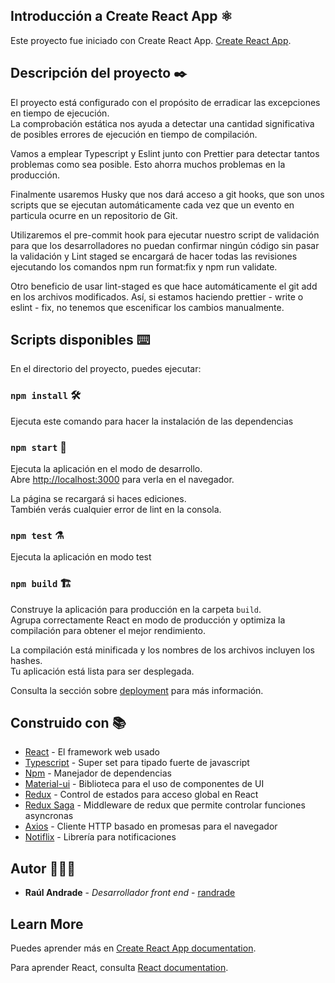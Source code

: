## Introducción a Create React App ⚛️

Este proyecto fue iniciado con Create React App. [Create React App](https://github.com/facebook/create-react-app).

## Descripción del proyecto ✒️

El proyecto está configurado con el propósito de erradicar las excepciones en tiempo de ejecución.  
La comprobación estática nos ayuda a detectar una cantidad significativa de posibles errores de ejecución en tiempo de compilación.

Vamos a emplear Typescript y Eslint junto con Prettier para detectar tantos problemas como sea posible. Esto ahorra muchos problemas en la producción.

Finalmente usaremos Husky que nos dará acceso a git hooks, que son unos scripts que se ejecutan automáticamente cada vez que un evento en particula ocurre en un repositorio de Git.

Utilizaremos el pre-commit hook para ejecutar nuestro script de validación para que los desarrolladores no puedan confirmar ningún código sin pasar la validación y Lint staged se encargará de hacer todas las revisiones ejecutando los comandos npm run format:fix y npm run validate.

Otro beneficio de usar lint-staged es que hace automáticamente el git add en los archivos modificados. Así, si estamos haciendo prettier - write o eslint - fix, no tenemos que escenificar los cambios manualmente.

## Scripts disponibles ⌨️

En el directorio del proyecto, puedes ejecutar:

### `npm install` 🛠️

Ejecuta este comando para hacer la instalación de las dependencias

### `npm start` 🏁

Ejecuta la aplicación en el modo de desarrollo.\
Abre [http://localhost:3000](http://localhost:3000) para verla en el navegador.

La página se recargará si haces ediciones.\
También verás cualquier error de lint en la consola.

### `npm test` ⚗️

Ejecuta la aplicación en modo test

### `npm build` 🏗️

Construye la aplicación para producción en la carpeta `build`.\
Agrupa correctamente React en modo de producción y optimiza la compilación para obtener el mejor rendimiento.

La compilación está minificada y los nombres de los archivos incluyen los hashes.\
Tu aplicación está lista para ser desplegada.

Consulta la sección sobre [deployment](https://facebook.github.io/create-react-app/docs/deployment) para más información.

## Construido con 📚

- [React](https://es.reactjs.org/) - El framework web usado
- [Typescript](https://www.typescriptlang.org/) - Super set para tipado fuerte de javascript
- [Npm](https://www.npmjs.com/) - Manejador de dependencias
- [Material-ui](https://mui.com/) - Biblioteca para el uso de componentes de UI
- [Redux](https://es.redux.js.org/) - Control de estados para acceso global en React
- [Redux Saga](https://redux-saga.js.org/) - Middleware de redux que permite controlar funciones asyncronas
- [Axios](https://github.com/axios/axios) - Cliente HTTP basado en promesas para el navegador
- [Notiflix](https://notiflix.github.io/) - Librería para notificaciones

## Autor 🧑🏻‍🚀

- **Raúl Andrade** - _Desarrollador front end_ - [randrade](https://www.linkedin.com/in/raul-andrade82/)

## Learn More

Puedes aprender más en [Create React App documentation](https://facebook.github.io/create-react-app/docs/getting-started).

Para aprender React, consulta [React documentation](https://reactjs.org/).
